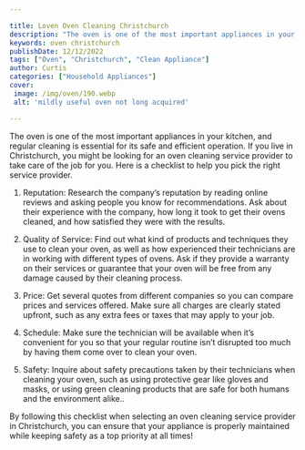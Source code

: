 ```yaml
---

title: Loven Oven Cleaning Christchurch
description: "The oven is one of the most important appliances in your kitchen, and regular cleaning is essential for its safe and efficient ope...learn more"
keywords: oven christchurch
publishDate: 12/12/2022
tags: ["Oven", "Christchurch", "Clean Appliance"]
author: Curtis
categories: ["Household Appliances"]
cover: 
 image: /img/oven/190.webp
 alt: 'mildly useful oven not long acquired'

---
```


The oven is one of the most important appliances in your kitchen, and regular cleaning is essential for its safe and efficient operation. If you live in Christchurch, you might be looking for an oven cleaning service provider to take care of the job for you. Here is a checklist to help you pick the right service provider. 

1. Reputation: Research the company’s reputation by reading online reviews and asking people you know for recommendations. Ask about their experience with the company, how long it took to get their ovens cleaned, and how satisfied they were with the results.

2. Quality of Service: Find out what kind of products and techniques they use to clean your oven, as well as how experienced their technicians are in working with different types of ovens. Ask if they provide a warranty on their services or guarantee that your oven will be free from any damage caused by their cleaning process. 

3. Price: Get several quotes from different companies so you can compare prices and services offered. Make sure all charges are clearly stated upfront, such as any extra fees or taxes that may apply to your job. 

4. Schedule: Make sure the technician will be available when it’s convenient for you so that your regular routine isn’t disrupted too much by having them come over to clean your oven. 

5. Safety: Inquire about safety precautions taken by their technicians when cleaning your oven, such as using protective gear like gloves and masks, or using green cleaning products that are safe for both humans and the environment alike.. 

By following this checklist when selecting an oven cleaning service provider in Christchurch, you can ensure that your appliance is properly maintained while keeping safety as a top priority at all times!
